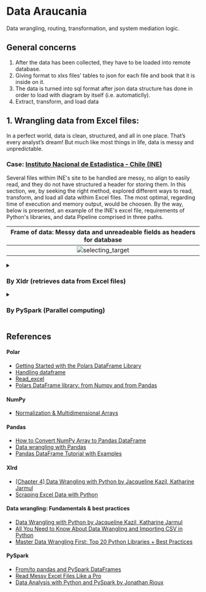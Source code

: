 # Data Araucania 
Data wrangling, routing, transformation, and system mediation logic.

## General concerns
1. After the data has been collected, they have to be loaded into remote database.
2. Giving format to xlxs files' tables to json for each file and book that it is inside on it.
3. The data is turned into sql format after json data structure has done in order to load with diagram by itself (i.e. automaticlly).
4. Extract, transform, and load data

## 1.   Wrangling data from Excel files: 
In a perfect world, data is clean, structured, and all in one place. That’s every analyst’s dream! But much like most things in life, data is messy and unpredictable.

   ### Case: [Instituto Nacional de Estadistica - Chile (INE)](https://www.ine.gob.cl/estadisticas)
 
  Several files withim INE's site to be handled are messy, no align to easily read, and they do not have structured a header for storing them. In this section,  we, by seeking the right method, explored different ways to read, transform, and load all data withim Excel files. The most optimal, regarding time of execution and memory output, would be choosen. By the way, below is presented, an example of the INE's excel file, requirements of Python's libraries, and data Pipeline comprised in three paths.
    
  | **Frame of data:** Messy data and unreadeable fields as headers for database |
  |:------------:|
  |![selecting_target](https://user-images.githubusercontent.com/23003922/210661172-659e382f-ffdb-4419-a3b6-d2e93fcac2e6.png) |
  
  
  <details>
    <summary><h3>By Xldr (retrieves data from Excel files)</h3></summary>
    <p>
 Within INE's data bank, several documents with different format is storaged. This library comprises the process of cleaning and unifying raw, messy             and complex data sets for easy access and analysis for Biosoft aproaches. In below is shown the usage.

 This way was built using [Xldr Jupyter notebook](https://github.com/caeltarifa/process_distributed_data/blob/main/DW0___data_wrangling_with_XLDR.ipynb).

 - **Requirements**
      ```python
      polars==0.15.8
      numpy==1.21.6
      xlrd==1.2.0
      ```
 - **Datapipeline**
 Main class or how to instance "wrangling procceses".
 Reading Excel files by FileReader Class where it requires files' folder to be processed.

   - [x] `files = FileReader('/content/data_income')`
   - [x] `files.collect_files()`
   - [x] `files.show_files()`

     ```python
     1    /content/data_income/numero-upa-practicas-mejoramiento-suelo.xlsx
     2    /content/data_income/numero-productores-tramos-edad.xlsx
     3    /content/data_income/existencias-colmenas.xlsx
     .
     ```
   For each file, the access and analysis over sheet content, structure and design have been into account to specify the work zone as a dataframe.
   `for url_file in files.list_files:`

   - [x] `array_xl = Array_xl(url_file, '/content/data_outcome_ine_cl')`
   - [x] `array_xl.data_wrangling()`
   - [x] `array_xl.data_normalization()`
   - [x] `array_xl.default_dataframe_csv()` or `array_xl.custom_dataframe_csv(1)`

  - **Outcome** [CSV dataset](https://github.com/caeltarifa/process_distributed_data/tree/main/dataset_censo_agropecuario/outcome/xldr_numpy)

     |  Dataframe on defining range action|
     |:-------------------------:|
     |  ![Dataframe](https://user-images.githubusercontent.com/23003922/209751585-2294c36d-4216-49a6-9b60-954cf56e3816.png)|

    </p>

  </details>
  
 
 
 
   <details>
    <summary><h3>By PySpark (Parallel computing)</h3></summary>
    <p>
 
This way was built using [PySpark Jupyter notebook](https://github.com/caeltarifa/process_distributed_data/blob/main/DW1___data_wrangling_with_Parallel_processing_PySpark.ipynb).

- **Requirements**
    ```python
    pandas==1.3.5
    numpy==1.21.6
    pyspar==3.3.1
    ```
- **Datapipeline**
Main class or how to instance "wrangling procceses".
Reading Excel files by FileReader Class where it requires files' folder to be processed.

 - [x] `folder = FileReader('/content/data_income')`
 - [x] `folder.collect_files()`
 - [x] `folder.show_files()`

   ```python
   1    /content/data_income/numero-upa-practicas-mejoramiento-suelo.xlsx
   2    /content/data_income/numero-productores-tramos-edad.xlsx
   3    /content/data_income/existencias-colmenas.xlsx
   .
   ```
 For each file, the access and analysis over sheet content, structure and design have been into account to specify the work zone as a dataframe.
 `for xl_file in folder.list_f`

 - [x] `first = spark_dataframe(path_origin=xl_file, path_export="./pyspark/")`
 - [x] `first.remove_nan()`
 - [x] `first.remove_comments()`
 - [x] `first.remove_empty_column()`
 - [x] `first.Establishing_header()`
 - [x] `first.export_to_csv()`

- **Outcome** [CSV dataset](https://github.com/caeltarifa/process_distributed_data/tree/main/dataset_censo_agropecuario/outcome/pyspark)

   |  Preliminar Dataframe |  Extracting Data|
   |:-------------------------:|:-------------------------:|
   |  ![Preliminar Dataframe](https://user-images.githubusercontent.com/23003922/210667833-c9ec4a11-65d8-46b4-a015-a14af9308402.png)| ![Extracting Data](https://user-images.githubusercontent.com/23003922/210667863-8d18a875-901b-49d0-a2f3-1f9d3e2ee7a7.png) |
    </p>

  </details>
  

  

<!--
## 3.   NiFi processors
![nifi design](https://user-images.githubusercontent.com/23003922/207765016-ad4aa477-5516-47cc-985b-c1bdf757f6a9.png)
-->


## References
#### Polar 
   *   [Getting Started with the Polars DataFrame Library](https://towardsdatascience.com/getting-started-with-the-polars-dataframe-library-6f9e1c014c5c)
   *   [Handling dataframe](https://pola-rs.github.io/polars/py-polars/html/reference/dataframe/index.html)
   *   [Read_excel](https://pola-rs.github.io/polars/py-polars/html/reference/api/polars.read_excel.html)
   *   [Polars DataFrame library: from Numpy and from Pandas](https://pola-rs.github.io/polars-book/user-guide/introduction.html)

#### NumPy 
   *   [Normalization & Multidimensional Arrays](https://numpy.org/doc/stable/reference/index.html)

#### Pandas 
   *   [How to Convert NumPy Array to Pandas DataFrame](https://datatofish.com/numpy-array-to-pandas-dataframe/)
   *   [Data wrangling with Pandas](https://exeter-data-analytics.github.io/python-data/pandas.html)
   *   [Pandas DataFrame Tutorial with Examples](https://sparkbyexamples.com/pandas/pandas-dataframe-tutorial-beginners-guide/)

#### Xlrd
   *   [[Chapter 4] Data Wrangling with Python by Jacqueline Kazil, Katharine Jarmul](https://demo.mobilepit.com/pub/book/DataScience/Data%20Wrangling%20with%20Python.pdf)
   *   [Scraping Excel Data with Python](https://medium.com/@tanyashapiro_72192/scraping-excel-data-with-python-41725308d9b0)

#### Data wrangling: Fundamentals & best practices 
   *   [Data Wrangling with Python by Jacqueline Kazil, Katharine Jarmul](https://demo.mobilepit.com/pub/book/DataScience/Data%20Wrangling%20with%20Python.pdf)
   *   [All You Need to Know About Data Wrangling and Importing CSV in Python](https://www.turing.com/kb/data-wrangling-and-importing-csv-in-python)
   *   [Master Data Wrangling First: Top 20 Python Libraries + Best Practices](https://pub.towardsai.net/master-data-wrangling-first-top-20-python-libraries-15-best-practices-a07ac7a26efd)
  
#### PySpark
   *   [From/to pandas and PySpark DataFrames](https://spark.apache.org/docs/latest/api/python/user_guide/pandas_on_spark/pandas_pyspark.html)
   *   [Read Messy Excel Files Like a Pro](https://towardsdatascience.com/read-messy-excel-files-like-a-pro-27880306ad0b)
   *   [Data Analysis with Python and PySpark by Jonathan Rioux](https://www.amazon.com/-/es/Jonathan-Rioux/dp/1617297208/ref=d_pd_sbs_sccl_2_4/139-7860564-7444143?pd_rd_w=zvaIj&content-id=amzn1.sym.3676f086-9496-4fd7-8490-77cf7f43f846&pf_rd_p=3676f086-9496-4fd7-8490-77cf7f43f846&pf_rd_r=AMF4PB5NGSFX57CAMQAK&pd_rd_wg=3dQGp&pd_rd_r=3790b83d-8c19-47bd-a68f-30347f6dd112&pd_rd_i=1617297208&psc=1)
